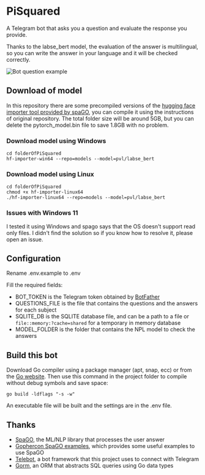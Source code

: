 # PiSquared
A Telegram bot that asks you a question and evaluate the response you provide.

Thanks to the labse_bert model, the evaluation of the answer is multilingual, so you can write the answer in your language and it will be checked correctly.

![Bot question example](/../photo/answer_example.png?raw=true "Bot question example")

## Download of model
In this repository there are some precompiled versions of the [hugging face importer tool provided by spaGO](https://github.com/nlpodyssey/spago/tree/main/cmd/huggingfaceimporter),
you can compile it using the instructions of original repository.
The total folder size will be around 5GB, but you can delete the pytorch_model.bin file to save 1.8GB with no problem.

### Download model using Windows
```
cd folderOfPiSquared
hf-importer-win64 --repo=models --model=pvl/labse_bert
```

### Download model using Linux
```
cd folderOfPiSquared
chmod +x hf-importer-linux64
./hf-importer-linux64 --repo=models --model=pvl/labse_bert
```

### Issues with Windows 11
I tested it using Windows and spago says that the OS doesn't support read only files.
I didn't find the solution so if you know how to resolve it, please open an issue.

## Configuration
Rename .env.example to .env

Fill the required fields:
- BOT_TOKEN is the Telegram token obtained by [BotFather](https://t.me/BotFather)
- QUESTIONS_FILE is the file that contains the questions and the answers for each subject
- SQLITE_DB is the SQLITE database file, and can be a path to a file or `file::memory:?cache=shared` for a temporary in memory database
- MODEL_FOLDER is the folder that contains the NPL model to check the answers

## Build this bot
Download Go compiler using a package manager (apt, snap, ecc) or from the [Go website](https://go.dev/dl/).
Then use this command in the project folder to compile without debug symbols and save space:
```
go build -ldflags "-s -w"
```
An executable file will be built and the settings are in the .env file.

## Thanks
- [SpaGO](https://github.com/nlpodyssey/spago), the ML/NLP library that processes the user answer
- [Gophercon SpaGO examples](https://github.com/matteo-grella/gophercon-eu-2021), which provides some useful examples to use SpaGO
- [Telebot](https://github.com/tucnak/telebot), a bot framework that this project uses to connect with Telegram
- [Gorm](https://github.com/go-gorm/gorm), an ORM that abstracts SQL queries using Go data types
